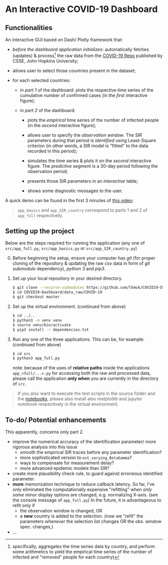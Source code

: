 # An Interactive COVID-19  Dashboard



## Functionalities
An interactive GUI based on Dash/ Plotly framework that:

* *before the dashboard application initializes*:
  automatically fetches (updates) & process[^1]  the raw data from the [COVID-19 Repo](https://github.com/CSSEGISandData/COVID-19/blob/master/csse_covid_19_data/csse_covid_19_time_series/) published by CSSE, John Hopkins University;

  [^1]:  specifically, aggregates the time series data by country, and perform some arithmetics to yield the empirical time series of the number of infected and "removed" people for each country)

* allows user to select those countries present in the dataset;

* for each selected countries:

  * in *part 1* of the dashboard: 
    plots the respective time series of the cumulative number of confirmed cases (in the *first* interactive figure);

  * in *part 2* of the dashboard: 
    
    * plots the *empirical* time series of the number of infected people (in the *second* interactive figure);
    * allows user to specify the *observation window*. The SIR parameters during that period is *identified* using Least-Square criterion 
      (in other words, a SIR model is "fitted" to the data recorded in this period);
    
    * simulates the time series & 
      plots it on the *second* interactive figure.
      The *predictive* segment is a 30-day period following the observation period;
    * presents those SIR parameters in an *interactive* table;
    * shows some diagnostic messages to the user.

A quick demo can be found in the first 3 minutes of [this video](https://youtu.be/1mKNixrBZDU):

> `app_basics` and `app_SIR_country` correspond to parts 1 and 2 of `app_full` respectively.



## Setting up the project

Below are the steps required for running the application (any one of `src/app_full.py`, `src/app_basics.py` or `src/app_SIR_country.py`)

0. Before beginning the setup, ensure your computer has *git* (for proper cloning of the repository & updating the raw csv data in form of *git submodule* dependency), *python 3* and  *pip3*.

1. Set up your local repository in your desired directory.
   
   ```bash
   $ git clone --recurse-submodules https://github.com/lkmuk/COVID19-Dashboard.git
   $ cd COVID19-Dashboard/data_raw/COVID-19
   $ git checkout master
   ```
   
2. Set up the virtual environment. (continued from above)
   
   ```bash
   $ cd ../..
   $ python3 -m venv venv
   $ source venv/bin/activate
   $ pip3 install -r dependencies.txt
   ```
   
3. Run any one of the three applications. This can be, for example: (continued from above)

   ```bash
   $ cd src
   $ python3 app_full.py
   ```
   note: because of the uses of **relative paths** inside the applications `app_<full/...>.py` for accessing both the raw and processed data, please call the application **only when** you are currently in the directory of `src`.

> If you also want to execute the test scripts in the source folder and the [notebooks](/notebooks), please also install also *matplotlib* and *jupyter notebook* respectively in the virtual environment.



## To-do/ Potential enhancements

This apparently, concerns only part 2.

* improve the numerical accuracy of the identification parameter/ more rigorous analysis into this issue
  * smooth the empirical SIR traces before any parameter identification?
  * more sophisticated version to `est_varying_BetaGamma`?
  * ways to compensate for measurement delay?
  * more advanced epidemic models than SIR?
* create more plausibility check rule, to guard against erroneous identified parameter.
* **more** memorization technique to reduce callback latency.
  So far, I've only eliminated the computationally expensive "refitting" when *only some* minor display options are changed, e.g. normalizing X-axis.  (see the console message of  `app_full.py`) 
  In the future, it is advantageous to refit only if 
  * the observation window is changed, OR
  * a **new** country is added to the selection.
    (now we "refit" the parameters *whenever* the selection list changes OR the obs. window spec. changes,)
* ...
